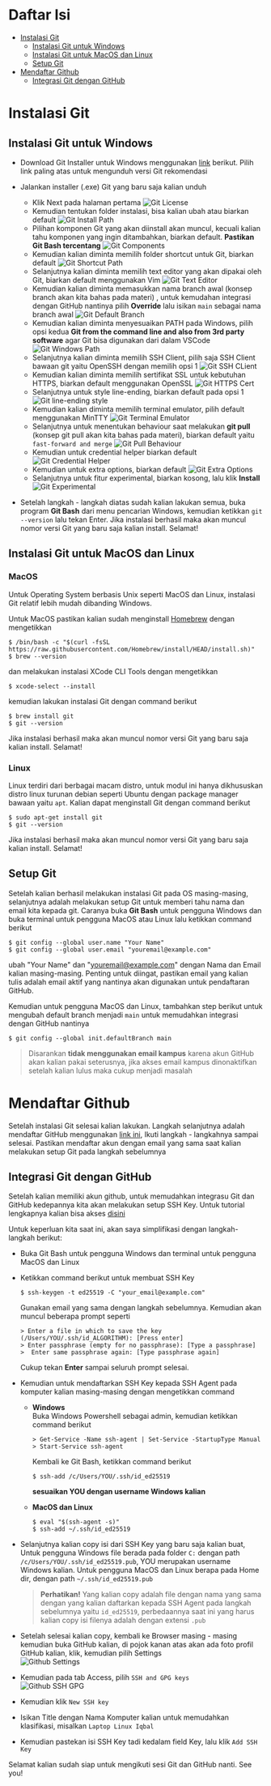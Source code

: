 # Daftar Isi

- [Instalasi Git](#instalasi-git)
  - [Instalasi Git untuk Windows](#instalasi-git-untuk-windows)
  - [Instalasi Git untuk MacOS dan Linux](#instalasi-git-untuk-macos-dan-linux)
  - [Setup Git](#setup-git)
- [Mendaftar Github](#mendaftar-github)
  - [Integrasi Git dengan GitHub](#integrasi-git-dengan-github)

# Instalasi Git

## Instalasi Git untuk Windows

- Download Git Installer untuk Windows menggunakan [link](https://git-scm.com/download/win) berikut. Pilih link paling atas untuk mengunduh versi Git rekomendasi
- Jalankan installer (.exe) Git yang baru saja kalian unduh

  - Klik Next pada halaman pertama
    ![Git License](../assets/git_license.png)
  - Kemudian tentukan folder instalasi, bisa kalian ubah atau biarkan default
    ![Git Install Path](../assets/git_install_path.png)
  - Pilihan komponen Git yang akan diinstall akan muncul, kecuali kalian tahu komponen yang ingin ditambahkan, biarkan default. **Pastikan Git Bash tercentang**
    ![Git Components](../assets/git_components.png)
  - Kemudian kalian diminta memilih folder shortcut untuk Git, biarkan default
    ![Git Shortcut Path](../assets/git_shortcut_path.png)
  - Selanjutnya kalian diminta memilih text editor yang akan dipakai oleh Git, biarkan default menggunakan Vim
    ![Git Text Editor](../assets/git_text_editor.png)
  - Kemudian kalian diminta memasukkan nama branch awal (konsep branch akan kita bahas pada materi) , untuk kemudahan integrasi dengan GitHub nantinya pilih **Override** lalu isikan `main` sebagai nama branch awal
    ![Git Default Branch](../assets/git_default_branch.png)
  - Kemudian kalian diminta menyesuaikan PATH pada Windows, pilih opsi kedua **Git from the command line and also from 3rd party software** agar Git bisa digunakan dari dalam VSCode
    ![Git Windows Path](../assets/git_windows_path.png)
  - Selanjutnya kalian diminta memilih SSH Client, pilih saja SSH Client bawaan git yaitu OpenSSH dengan memilih opsi 1
    ![Git SSH CLient](../assets/git_ssh_client.png)
  - Kemudian kalian diminta memilih sertifikat SSL untuk kebutuhan HTTPS, biarkan default menggunakan OpenSSL
    ![Git HTTPS Cert](../assets/git_https_cert.png)
  - Selanjutnya untuk style line-ending, biarkan default pada opsi 1
    ![Git line-ending style](../assets/git_line_ending.png)
  - Kemudian kalian diminta memilih terminal emulator, pilih default menggunakan MinTTY
    ![Git Terminal Emulator](../assets/git_terminal_emu.png)
  - Selanjutnya untuk menentukan behaviour saat melakukan **git pull** (konsep git pull akan kita bahas pada materi), biarkan default yaitu `fast-forward and merge`
    ![Git Pull Behaviour](../assets/git_pull_behaviour.png)
  - Kemudian untuk credential helper biarkan default
    ![Git Credential Helper](../assets/git_credential_helper.png)
  - Kemudian untuk extra options, biarkan default
    ![Git Extra Options](../assets/git_extra_options.png)
  - Selanjutnya untuk fitur experimental, biarkan kosong, lalu klik **Install**
    ![Git Experimental](../assets/git_experimental.png)

- Setelah langkah - langkah diatas sudah kalian lakukan semua, buka program **Git Bash** dari menu pencarian Windows, kemudian ketikkan `git --version` lalu tekan Enter. Jika instalasi berhasil maka akan muncul nomor versi Git yang baru saja kalian install. Selamat!

## Instalasi Git untuk MacOS dan Linux

### MacOS

Untuk Operating System berbasis Unix seperti MacOS dan Linux, instalasi Git relatif lebih mudah dibanding Windows.

Untuk MacOS pastikan kalian sudah menginstall [Homebrew](https://brew.sh/) dengan mengetikkan

```
$ /bin/bash -c "$(curl -fsSL https://raw.githubusercontent.com/Homebrew/install/HEAD/install.sh)"
$ brew --version
```

dan melakukan instalasi XCode CLI Tools dengan mengetikkan

```
$ xcode-select --install
```

kemudian lakukan instalasi Git dengan command berikut

```
$ brew install git
$ git --version
```

Jika instalasi berhasil maka akan muncul nomor versi Git yang baru saja kalian install. Selamat!

### Linux

Linux terdiri dari berbagai macam distro, untuk modul ini hanya dikhususkan distro linux turunan debian seperti Ubuntu dengan package manager bawaan yaitu `apt`. Kalian dapat menginstall Git dengan command berikut

```
$ sudo apt-get install git
$ git --version
```

Jika instalasi berhasil maka akan muncul nomor versi Git yang baru saja kalian install. Selamat!

## Setup Git

Setelah kalian berhasil melakukan instalasi Git pada OS masing-masing, selanjutnya adalah melakukan setup Git untuk memberi tahu nama dan email kita kepada git. Caranya buka **Git Bash** untuk pengguna Windows dan buka terminal untuk pengguna MacOS atau Linux lalu ketikkan command berikut

```
$ git config --global user.name "Your Name"
$ git config --global user.email "youremail@example.com"
```

ubah "Your Name" dan "youremail@example.com" dengan Nama dan Email kalian masing-masing. Penting untuk diingat, pastikan email yang kalian tulis adalah email aktif yang nantinya akan digunakan untuk pendaftaran GitHub.

Kemudian untuk pengguna MacOS dan Linux, tambahkan step berikut untuk mengubah default branch menjadi `main` untuk memudahkan integrasi dengan GitHub nantinya

```
$ git config --global init.defaultBranch main
```

> Disarankan **tidak menggunakan email kampus** karena akun GitHub akan kalian pakai seterusnya, jika akses email kampus dinonaktifkan setelah kalian lulus maka cukup menjadi masalah

# Mendaftar Github

Setelah instalasi Git selesai kalian lakukan. Langkah selanjutnya adalah mendaftar GitHub menggunakan [link ini](https://github.com/signup), Ikuti langkah - langkahnya sampai selesai. Pastikan mendaftar akun dengan email yang sama saat kalian melakukan setup Git pada langkah sebelumnya

## Integrasi Git dengan GitHub

Setelah kalian memiliki akun github, untuk memudahkan integrasu Git dan GitHub kedepannya kita akan melakukan setup SSH Key. Untuk tutorial lengkapnya kalian bisa akses [disini](https://docs.github.com/en/authentication/connecting-to-github-with-ssh/adding-a-new-ssh-key-to-your-github-account)

Untuk keperluan kita saat ini, akan saya simplifikasi dengan langkah-langkah berikut:

- Buka Git Bash untuk pengguna Windows dan terminal untuk pengguna MacOS dan Linux
- Ketikkan command berikut untuk membuat SSH Key

  ```
  $ ssh-keygen -t ed25519 -C "your_email@example.com"
  ```

  Gunakan email yang sama dengan langkah sebelumnya. Kemudian akan muncul beberapa prompt seperti

  ```
  > Enter a file in which to save the key (/Users/YOU/.ssh/id_ALGORITHM): [Press enter]
  > Enter passphrase (empty for no passphrase): [Type a passphrase]
  >  Enter same passphrase again: [Type passphrase again]
  ```

  Cukup tekan **Enter** sampai seluruh prompt selesai.

- Kemudian untuk mendaftarkan SSH Key kepada SSH Agent pada komputer kalian masing-masing dengan mengetikkan command

  - **Windows** <br>
    Buka Windows Powershell sebagai admin, kemudian ketikkan command berikut

    ```
    > Get-Service -Name ssh-agent | Set-Service -StartupType Manual
    > Start-Service ssh-agent
    ```

    Kembali ke Git Bash, ketikkan command berikut

    ```
    $ ssh-add /c/Users/YOU/.ssh/id_ed25519
    ```

    **sesuaikan YOU dengan username Windows kalian**

  - **MacOS dan Linux**

    ```
    $ eval "$(ssh-agent -s)"
    $ ssh-add ~/.ssh/id_ed25519
    ```

- Selanjutnya kalian copy isi dari SSH Key yang baru saja kalian buat, Untuk pengguna Windows file berada pada folder `C:` dengan path `/c/Users/YOU/.ssh/id_ed25519.pub`, YOU merupakan username Windows kalian. Untuk pengguna MacOS dan Linux berapa pada Home dir, dengan path `~/.ssh/id_ed25519.pub`

  > **Perhatikan!** Yang kalian copy adalah file dengan nama yang sama dengan yang kalian daftarkan kepada SSH Agent pada langkah sebelumnya yaitu `id_ed25519`, perbedaannya saat ini yang harus kalian copy isi filenya adalah dengan extensi `.pub`

- Setelah selesai kalian copy, kembali ke Browser masing - masing kemudian buka GitHub kalian, di pojok kanan atas akan ada foto profil GitHub kalian, klik, kemudian pilih Settings  
  ![Github Settings](../assets/github_settings.png)

- Kemudian pada tab Access, pilih `SSH and GPG keys`  
  ![Github SSH GPG](../assets/github_ssh_gpg.png)

- Kemudian klik `New SSH key`
- Isikan Title dengan Nama Komputer kalian untuk memudahkan klasifikasi, misalkan `Laptop Linux Iqbal`
- Kemudian pastekan isi SSH Key tadi kedalam field Key, lalu klik `Add SSH Key`

Selamat kalian sudah siap untuk mengikuti sesi Git dan GitHub nanti. See you!
